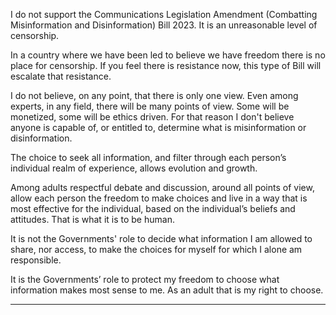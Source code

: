 I do not support the Communications Legislation Amendment (Combatting Misinformation and
Disinformation) Bill 2023. It is an unreasonable level of censorship.

In a country where we have been led to believe we have freedom there is no place for censorship. If
you feel there is resistance now, this type of Bill will escalate that resistance.

I do not believe, on any point, that there is only one view. Even among experts, in any field, there
will be many points of view. Some will be monetized, some will be ethics driven. For that reason I
don't believe anyone is capable of, or entitled to, determine what is misinformation or
disinformation.

The choice to seek all information, and filter through each person’s individual realm of experience,
allows evolution and growth.

Among adults respectful debate and discussion, around all points of view, allow each person the
freedom to make choices and live in a way that is most effective for the individual, based on the
individual’s beliefs and attitudes. That is what it is to be human.

It is not the Governments' role to decide what information I am allowed to share, nor access, to
make the choices for myself for which I alone am responsible.

It is the Governments’ role to protect my freedom to choose what information makes most sense to
me. As an adult that is my right to choose.


-----

